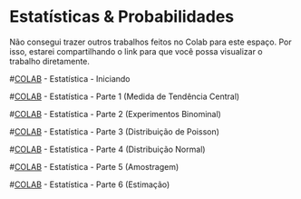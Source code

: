 # Estatísticas & Probabilidades 


Não consegui trazer outros trabalhos feitos no Colab para este espaço. Por isso, estarei compartilhando o link para que você possa visualizar o trabalho diretamente.

#[COLAB](https://colab.research.google.com/drive/17qkrdacQsO6qaQbXWWqh5Qz1-x2uQIfH?usp=sharing) - Estatística - Iniciando

#[COLAB](https://colab.research.google.com/drive/141TXkWPVxJyvBk4uMDgtzRqdfa1zqHmd?usp=sharing) - Estatística - Parte 1 (Medida de Tendência Central)

#[COLAB](https://colab.research.google.com/drive/1oWlX7LZgHoLOtv-_Jo02gDllfZpRf2m9?usp=sharing) - Estatística - Parte 2 (Experimentos Binominal)

#[COLAB](https://colab.research.google.com/drive/1ab5hY9ajHD3h-FOpePsvGzeMCC3JkXSX?usp=sharing) - Estatística - Parte 3 (Distribuição de Poisson)

#[COLAB](https://colab.research.google.com/drive/1SKSlY2OUwTXw0iqHVARzDiVJCphRnXAh?usp=sharing) - Estatística - Parte 4 (Distribuição Normal)

#[COLAB](https://colab.research.google.com/drive/1c1UPrFsDDQgzKm2GjkXj8QnlDLo6DGaz?usp=sharing) - Estatística - Parte 5 (Amostragem)

#[COLAB](https://colab.research.google.com/drive/13799B-WsrgbuqNBlqA5RtGKCPX68JS1F?usp=sharing) - Estatística - Parte 6 (Estimação)
